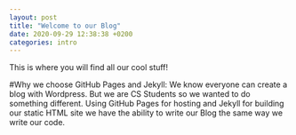 ```yaml
---
layout: post
title: "Welcome to our Blog"
date: 2020-09-29 12:38:38 +0200
categories: intro
---
```


This is where you will find all our cool stuff!

#Why we choose GitHub Pages and Jekyll:
We know everyone can create a blog with Wordpress. But we are CS Students so we wanted to do something different.
Using GitHub Pages for hosting and Jekyll for building our static HTML site we have the ability to write our Blog the same way we write our code.
